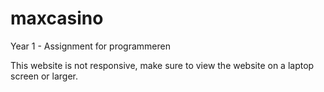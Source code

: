 # maxcasino
Year 1 - Assignment for programmeren

This website is not responsive, make sure to view the website on a laptop screen or larger.
